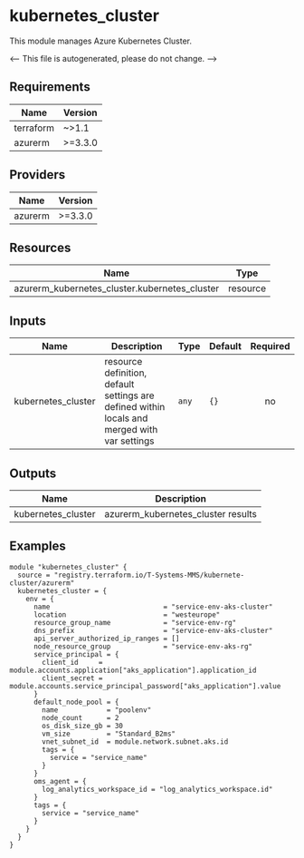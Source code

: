 <!-- BEGIN_TF_DOCS -->
# kubernetes_cluster

This module manages Azure Kubernetes Cluster.

<-- This file is autogenerated, please do not change. -->

## Requirements

| Name | Version |
|------|---------|
| terraform | ~>1.1 |
| azurerm | >=3.3.0 |

## Providers

| Name | Version |
|------|---------|
| azurerm | >=3.3.0 |

## Resources

| Name | Type |
|------|------|
| azurerm_kubernetes_cluster.kubernetes_cluster | resource |

## Inputs

| Name | Description | Type | Default | Required |
|------|-------------|------|---------|:--------:|
| kubernetes_cluster | resource definition, default settings are defined within locals and merged with var settings | `any` | `{}` | no |

## Outputs

| Name | Description |
|------|-------------|
| kubernetes_cluster | azurerm_kubernetes_cluster results |

## Examples

```hcl
module "kubernetes_cluster" {
  source = "registry.terraform.io/T-Systems-MMS/kubernete-cluster/azurerm"
  kubernetes_cluster = {
    env = {
      name                            = "service-env-aks-cluster"
      location                        = "westeurope"
      resource_group_name             = "service-env-rg"
      dns_prefix                      = "service-env-aks-cluster"
      api_server_authorized_ip_ranges = []
      node_resource_group             = "service-env-aks-rg"
      service_principal = {
        client_id     = module.accounts.application["aks_application"].application_id
        client_secret = module.accounts.service_principal_password["aks_application"].value
      }
      default_node_pool = {
        name            = "poolenv"
        node_count      = 2
        os_disk_size_gb = 30
        vm_size         = "Standard_B2ms"
        vnet_subnet_id  = module.network.subnet.aks.id
        tags = {
          service = "service_name"
        }
      }
      oms_agent = {
        log_analytics_workspace_id = "log_analytics_workspace.id"
      }
      tags = {
        service = "service_name"
      }
    }
  }
}

```
<!-- END_TF_DOCS -->